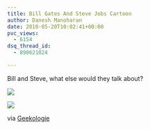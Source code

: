 ```yaml
---
title: Bill Gates And Steve Jobs Cartoon
author: Danesh Manoharan
date: 2010-05-20T10:02:41+00:00
pvc_views:
  - 6154
dsq_thread_id:
  - 890621024

---
```

Bill and Steve, what else would they talk about?

![](/wp-content/uploads/2010/05/bill-and-steve-1-450x846.jpg)

![](/wp-content/uploads/2010/05/bill-and-steve-2-450x846.jpg)

via [Geekologie][1]

 [1]: http://www.geekologie.com/2010/05/diy_bill_gates_and_steve_jobs.php